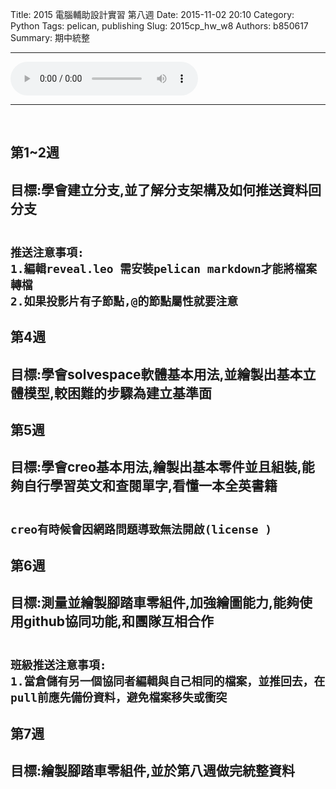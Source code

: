 Title: 2015 電腦輔助設計實習 第八週
Date: 2015-11-02 20:10
Category: Python
Tags: pelican, publishing
Slug: 2015cp_hw_w8
Authors: b850617
Summary: 期中統整
<hr>
<html>
<head>
<title>Track 26.mp3</title>
</head>
<body>
    <audio controls pause loop>
        <source src="https://copy.com/nCTIGewo7fWOytBv">
    </audio>
</body>
</html>
<hr>
<br>
<h2>第1~2週<h2>

目標:學會建立分支,並了解分支架構及如何推送資料回分支

 ~~~ 
 
推送注意事項: 
1.編輯reveal.leo 需安裝pelican markdown才能將檔案轉檔
2.如果投影片有子節點,@的節點屬性就要注意

~~~

<h2>第4週<h2>

目標:學會solvespace軟體基本用法,並繪製出基本立體模型,較困難的步驟為建立基準面

<h2>第5週<h2>

目標:學會creo基本用法,繪製出基本零件並且組裝,能夠自行學習英文和查閱單字,看懂一本全英書籍

~~~

creo有時候會因網路問題導致無法開啟(license )

~~~

<h2>第6週<h2>

目標:測量並繪製腳踏車零組件,加強繪圖能力,能夠使用github協同功能,和團隊互相合作

~~~

班級推送注意事項: 
1.當倉儲有另一個協同者編輯與自己相同的檔案，並推回去，在pull前應先備份資料，避免檔案移失或衝突

~~~

<h2>第7週<h2>

目標:繪製腳踏車零組件,並於第八週做完統整資料


